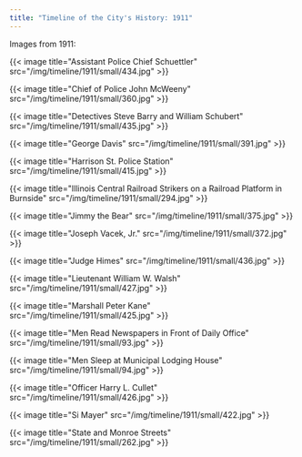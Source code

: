```yaml
---
title: "Timeline of the City's History: 1911"
---
```

Images from 1911:

{{< image title="Assistant Police Chief Schuettler" src="/img/timeline/1911/small/434.jpg" >}}

{{< image title="Chief of Police John McWeeny" src="/img/timeline/1911/small/360.jpg" >}}

{{< image title="Detectives Steve Barry and William Schubert" src="/img/timeline/1911/small/435.jpg" >}}

{{< image title="George Davis" src="/img/timeline/1911/small/391.jpg" >}}

{{< image title="Harrison St. Police Station" src="/img/timeline/1911/small/415.jpg" >}}

{{< image title="Illinois Central Railroad Strikers on a Railroad Platform in Burnside" src="/img/timeline/1911/small/294.jpg" >}}

{{< image title="Jimmy the Bear" src="/img/timeline/1911/small/375.jpg" >}}

{{< image title="Joseph Vacek, Jr." src="/img/timeline/1911/small/372.jpg" >}}

{{< image title="Judge Himes" src="/img/timeline/1911/small/436.jpg" >}}

{{< image title="Lieutenant William W. Walsh" src="/img/timeline/1911/small/427.jpg" >}}

{{< image title="Marshall Peter Kane" src="/img/timeline/1911/small/425.jpg" >}}

{{< image title="Men Read Newspapers in Front of Daily Office" src="/img/timeline/1911/small/93.jpg" >}}

{{< image title="Men Sleep at Municipal Lodging House" src="/img/timeline/1911/small/94.jpg" >}}

{{< image title="Officer Harry L. Cullet" src="/img/timeline/1911/small/426.jpg" >}}

{{< image title="Si Mayer" src="/img/timeline/1911/small/422.jpg" >}}

{{< image title="State and Monroe Streets" src="/img/timeline/1911/small/262.jpg" >}}

